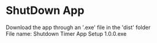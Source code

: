 # ShutDown App

Download the app through an '.exe' file in the 'dist' folder</br>
File name: Shutdown Timer App Setup 1.0.0.exe
